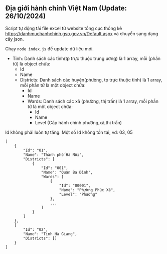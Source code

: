 ## Địa giới hành chính Việt Nam (Update: 26/10/2024)
 Script tự động tải file excel từ website tổng cục thống kê https://danhmuchanhchinh.gso.gov.vn/Default.aspx và chuyển sang dạng cây json.

 Chạy ```node index.js``` để update dữ liệu mới.

  - Tỉnh: Danh sách các tỉnh(tp trực thuộc trung ương) là 1 array, mỗi [phần tử] là object chứa:
    + Id
    + Name
    + Districts: Danh sách các huyện(phường, tp trực thuộc tỉnh) là 1 array, mỗi phần tử là một object chứa:
        + Id
        + Name
        + Wards: Danh sách các xã (phường, thị trấn) là 1 array, mỗi phần tử là một object chứa:
          + Id
          + Name
          + Level (Cấp hành chính phường,xã,thị trấn)


 Id không phải luôn tự tăng. Một số Id không tồn tại, vd: 03, 05

```
[
    {
        "Id": "01",
        "Name": "Thành phố Hà Nội",
        "Districts": [
            {
                "Id": "001",
                "Name": "Quận Ba Đình",
                "Wards": [
                    {
                        "Id": "00001",
                        "Name": "Phường Phúc Xá",
                        "Level": "Phường"
                    },
                    ...
                ]
            }
        ]
    },
    {
        "Id": "02",
        "Name": "Tỉnh Hà Giang",
        "Districts": []
    }
]
```